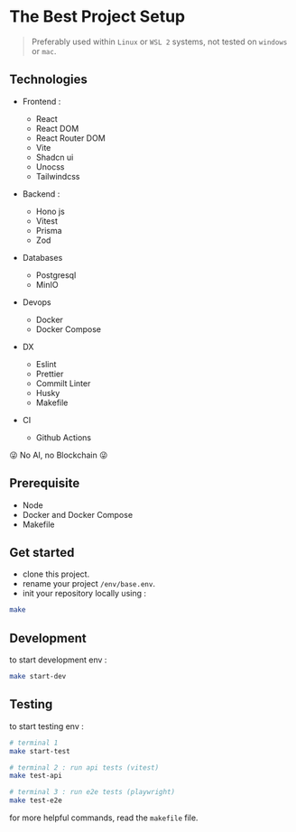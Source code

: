 # The Best Project Setup

> Preferably used within `Linux` or `WSL 2` systems, not tested on `windows` or `mac`.

## Technologies

- Frontend :

  - React
  - React DOM
  - React Router DOM
  - Vite
  - Shadcn ui
  - Unocss
  - Tailwindcss

- Backend :

  - Hono js
  - Vitest
  - Prisma
  - Zod

- Databases

  - Postgresql
  - MinIO

- Devops

  - Docker
  - Docker Compose

- DX

  - Eslint
  - Prettier
  - Commilt Linter
  - Husky
  - Makefile

- CI
  - Github Actions

😜 No AI, no Blockchain 😜

## Prerequisite

- Node
- Docker and Docker Compose
- Makefile

## Get started

- clone this project.
- rename your project `/env/base.env`.
- init your repository locally using :

```bash
make
```

## Development

to start development env :

```bash
make start-dev

```

## Testing

to start testing env :

```bash
# terminal 1
make start-test

# terminal 2 : run api tests (vitest)
make test-api

# terminal 3 : run e2e tests (playwright)
make test-e2e
```

for more helpful commands, read the `makefile` file.
